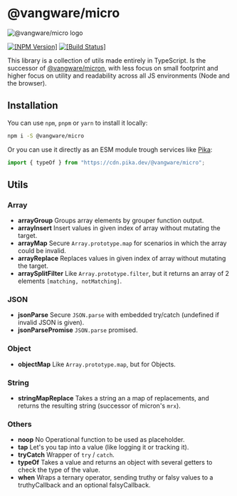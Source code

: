 # @vangware/micro

![@vangware/micro logo](https://i.imgur.com/qAj2DYK.png)

[![\[NPM Version\]](https://img.shields.io/npm/v/@vangware/micro.svg?style=flat-square)](https://npm.im/@vangware/micro)
[![\[Build Status\]](https://img.shields.io/travis/vangware/micro.svg?style=flat-square)](https://travis-ci.org/vangware/micro)

This library is a collection of utils made entirely in TypeScript. Is the successor of [@vangware/micron](https://github.com/vangware/micron), with less focus on small footprint and higher focus on utility and readability across all JS environments (Node and the browser).

## Installation

You can use `npm`, `pnpm` or `yarn` to install it locally:

```bash
npm i -S @vangware/micro
```

Or you can use it directly as an ESM module trough services like [Pika](https://www.pika.dev/):

```js
import { typeOf } from "https://cdn.pika.dev/@vangware/micro";
```

## Utils

### Array

- **arrayGroup** Groups array elements by grouper function output.
- **arrayInsert** Insert values in given index of array without mutating the target.
- **arrayMap** Secure `Array.prototype.map` for scenarios in which the array could be invalid.
- **arrayReplace** Replaces values in given index of array without mutating the target.
- **arraySplitFilter** Like `Array.prototype.filter`, but it returns an array of 2 elements `[matching, notMatching]`.

### JSON

- **jsonParse** Secure `JSON.parse` with embedded try/catch (undefined if invalid JSON is given).
- **jsonParsePromise** `JSON.parse` promised.

### Object

- **objectMap** Like `Array.prototype.map`, but for Objects.

### String

- **stringMapReplace** Takes a string an a map of replacements, and returns the resulting string (successor of micron's `mrx`).

### Others

- **noop** No Operational function to be used as placeholder.
- **tap** Let's you tap into a value (like logging it or tracking it).
- **tryCatch** Wrapper of `try` / `catch`.
- **typeOf** Takes a value and returns an object with several getters to check the type of the value.
- **when** Wraps a ternary operator, sending truthy or falsy values to a truthyCallback and an optional falsyCallback.

